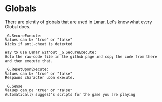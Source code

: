 # Globals
There are plently of globals that are used in Lunar. Let's know what every Global does.
```
_G.SecureExecute:
Values can be "true" or "false"
Kicks if anti-cheat is detected

Way to use Lunar without _G.SecureExecute:
Goto the raw-code file in the github page and copy the code from there and then execute that.

```

```
_G.ResetUponExecute:
Values can be "true" or "false"
Respawns character upon execute.

```

```
_G.Sense 
Values can be "true" or "false"
Automatically suggest's scripts for the game you are playing

```
